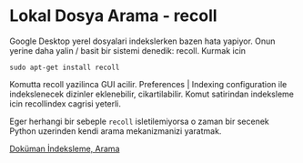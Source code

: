 # Lokal Dosya Arama - recoll

Google Desktop yerel dosyalari indekslerken bazen hata yapiyor. Onun
yerine daha yalin / basit bir sistemi denedik: recoll. Kurmak icin

```
sudo apt-get install recoll
```

Komutta recoll yazilinca GUI acilir. Preferences | Indexing
configuration ile indekslenecek dizinler eklenebilir,
cikartilabilir. Komut satirindan indeksleme icin recollindex cagrisi
yeterli.

Eger herhangi bir sebeple `recoll` isletilemiyorsa o zaman bir secenek
Python uzerinden kendi arama mekanizmanizi yaratmak.

[Doküman İndeksleme, Arama](../../2018/12/dokuman-indeksleme-arama.md)

